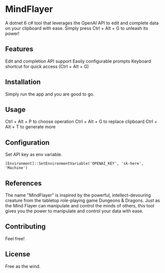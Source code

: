 # MindFlayer
A dotnet 6 c# tool that leverages the OpenAI API to edit and complete data on your clipboard with ease. Simply press Ctrl + Alt + G to unleash its power!

## Features
Edit and completion API support
Easily configurable prompts
Keyboard shortcut for quick access (Ctrl + Alt + G)

## Installation
Simply run the app and you are good to go.

## Usage
Ctrl + Alt + P to choose operation
Ctrl + Alt + G to replace clipboard
Ctrl + Alt + T to generate more

## Configuration
Set API key as env variable.

    [Environment]::SetEnvironmentVariable('OPENAI_KEY', 'sk-here', 'Machine')

## References
The name "MindFlayer" is inspired by the powerful, intellect-devouring creature from the tabletop role-playing game Dungeons & Dragons. Just as the Mind Flayer can manipulate and control the minds of others, this tool gives you the power to manipulate and control your data with ease.

## Contributing
Feel free!

## License
Free as the wind.

